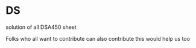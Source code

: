 # DS
solution of all DSA450 sheet 

Folks who all want to contribute can also contribute this would help us too
